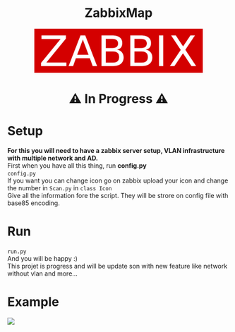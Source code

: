 <h1 align="center"> ZabbixMap </h1>
<p align="center">
  <img src="Picture\zabbix.png" height="100">
</p>

<h1 align="center"> ⚠️ In Progress ⚠️ </h1>

# Setup

**For this you will need to have a zabbix server setup, VLAN infrastructure with multiple network and AD.**
 <br />First when you have all this thing, run **config.py**
 <br />```config.py```
 <br />If you want you can change icon go on zabbix upload your icon and change the number in ``Scan.py`` in ``class Icon``
 <br />Give all the information fore the script. They will be strore on config file with base85 encoding.
# Run
```run.py```
 <br />And you will be happy :)
 <br />This projet is progress and will be update son with new feature like network without vlan and more...

# Example
  <img src="Picture\finale.png" height="200">
